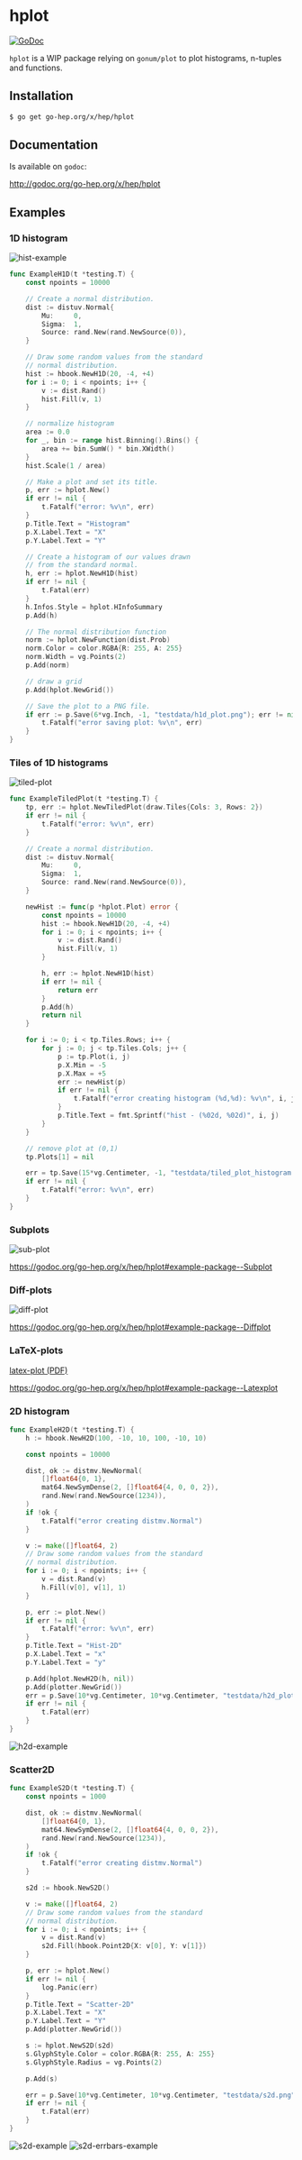 hplot
====

[![GoDoc](https://godoc.org/go-hep.org/x/hep/hplot?status.svg)](https://godoc.org/go-hep.org/x/hep/hplot)

`hplot` is a WIP package relying on `gonum/plot` to plot histograms,
n-tuples and functions.

## Installation

```sh
$ go get go-hep.org/x/hep/hplot
```

## Documentation

Is available on ``godoc``:

http://godoc.org/go-hep.org/x/hep/hplot


## Examples

### 1D histogram

![hist-example](https://github.com/go-hep/hep/raw/master/hplot/testdata/h1d_plot_golden.png)

[embedmd]:# (h1d_test.go go /func ExampleH1D/ /\n}/)
```go
func ExampleH1D(t *testing.T) {
	const npoints = 10000

	// Create a normal distribution.
	dist := distuv.Normal{
		Mu:     0,
		Sigma:  1,
		Source: rand.New(rand.NewSource(0)),
	}

	// Draw some random values from the standard
	// normal distribution.
	hist := hbook.NewH1D(20, -4, +4)
	for i := 0; i < npoints; i++ {
		v := dist.Rand()
		hist.Fill(v, 1)
	}

	// normalize histogram
	area := 0.0
	for _, bin := range hist.Binning().Bins() {
		area += bin.SumW() * bin.XWidth()
	}
	hist.Scale(1 / area)

	// Make a plot and set its title.
	p, err := hplot.New()
	if err != nil {
		t.Fatalf("error: %v\n", err)
	}
	p.Title.Text = "Histogram"
	p.X.Label.Text = "X"
	p.Y.Label.Text = "Y"

	// Create a histogram of our values drawn
	// from the standard normal.
	h, err := hplot.NewH1D(hist)
	if err != nil {
		t.Fatal(err)
	}
	h.Infos.Style = hplot.HInfoSummary
	p.Add(h)

	// The normal distribution function
	norm := hplot.NewFunction(dist.Prob)
	norm.Color = color.RGBA{R: 255, A: 255}
	norm.Width = vg.Points(2)
	p.Add(norm)

	// draw a grid
	p.Add(hplot.NewGrid())

	// Save the plot to a PNG file.
	if err := p.Save(6*vg.Inch, -1, "testdata/h1d_plot.png"); err != nil {
		t.Fatalf("error saving plot: %v\n", err)
	}
}
```

### Tiles of 1D histograms

![tiled-plot](https://github.com/go-hep/hep/raw/master/hplot/testdata/tiled_plot_histogram_golden.png)

[embedmd]:# (tiledplot_test.go go /func ExampleTiledPlot/ /\n}/)
```go
func ExampleTiledPlot(t *testing.T) {
	tp, err := hplot.NewTiledPlot(draw.Tiles{Cols: 3, Rows: 2})
	if err != nil {
		t.Fatalf("error: %v\n", err)
	}

	// Create a normal distribution.
	dist := distuv.Normal{
		Mu:     0,
		Sigma:  1,
		Source: rand.New(rand.NewSource(0)),
	}

	newHist := func(p *hplot.Plot) error {
		const npoints = 10000
		hist := hbook.NewH1D(20, -4, +4)
		for i := 0; i < npoints; i++ {
			v := dist.Rand()
			hist.Fill(v, 1)
		}

		h, err := hplot.NewH1D(hist)
		if err != nil {
			return err
		}
		p.Add(h)
		return nil
	}

	for i := 0; i < tp.Tiles.Rows; i++ {
		for j := 0; j < tp.Tiles.Cols; j++ {
			p := tp.Plot(i, j)
			p.X.Min = -5
			p.X.Max = +5
			err := newHist(p)
			if err != nil {
				t.Fatalf("error creating histogram (%d,%d): %v\n", i, j, err)
			}
			p.Title.Text = fmt.Sprintf("hist - (%02d, %02d)", i, j)
		}
	}

	// remove plot at (0,1)
	tp.Plots[1] = nil

	err = tp.Save(15*vg.Centimeter, -1, "testdata/tiled_plot_histogram.png")
	if err != nil {
		t.Fatalf("error: %v\n", err)
	}
}
```

### Subplots

![sub-plot](https://github.com/go-hep/hep/raw/master/hplot/testdata/sub_plot_golden.png)

https://godoc.org/go-hep.org/x/hep/hplot#example-package--Subplot

### Diff-plots

![diff-plot](https://github.com/go-hep/hep/raw/master/hplot/testdata/diff_plot_golden.png)

https://godoc.org/go-hep.org/x/hep/hplot#example-package--Diffplot

### LaTeX-plots

[latex-plot (PDF)](https://go-hep.org/x/hep/hplot/blob/master/testdata/latex_plot_golden.pdf)

https://godoc.org/go-hep.org/x/hep/hplot#example-package--Latexplot

### 2D histogram

[embedmd]:# (h2d_test.go go /func ExampleH2D/ /\n}/)
```go
func ExampleH2D(t *testing.T) {
	h := hbook.NewH2D(100, -10, 10, 100, -10, 10)

	const npoints = 10000

	dist, ok := distmv.NewNormal(
		[]float64{0, 1},
		mat64.NewSymDense(2, []float64{4, 0, 0, 2}),
		rand.New(rand.NewSource(1234)),
	)
	if !ok {
		t.Fatalf("error creating distmv.Normal")
	}

	v := make([]float64, 2)
	// Draw some random values from the standard
	// normal distribution.
	for i := 0; i < npoints; i++ {
		v = dist.Rand(v)
		h.Fill(v[0], v[1], 1)
	}

	p, err := plot.New()
	if err != nil {
		t.Fatalf("error: %v\n", err)
	}
	p.Title.Text = "Hist-2D"
	p.X.Label.Text = "x"
	p.Y.Label.Text = "y"

	p.Add(hplot.NewH2D(h, nil))
	p.Add(plotter.NewGrid())
	err = p.Save(10*vg.Centimeter, 10*vg.Centimeter, "testdata/h2d_plot.png")
	if err != nil {
		t.Fatal(err)
	}
}
```
![h2d-example](https://github.com/go-hep/hep/raw/master/hplot/testdata/h2d_plot_golden.png)

### Scatter2D

[embedmd]:# (s2d_test.go go /func ExampleS2D/ /\n}/)
```go
func ExampleS2D(t *testing.T) {
	const npoints = 1000

	dist, ok := distmv.NewNormal(
		[]float64{0, 1},
		mat64.NewSymDense(2, []float64{4, 0, 0, 2}),
		rand.New(rand.NewSource(1234)),
	)
	if !ok {
		t.Fatalf("error creating distmv.Normal")
	}

	s2d := hbook.NewS2D()

	v := make([]float64, 2)
	// Draw some random values from the standard
	// normal distribution.
	for i := 0; i < npoints; i++ {
		v = dist.Rand(v)
		s2d.Fill(hbook.Point2D{X: v[0], Y: v[1]})
	}

	p, err := hplot.New()
	if err != nil {
		log.Panic(err)
	}
	p.Title.Text = "Scatter-2D"
	p.X.Label.Text = "X"
	p.Y.Label.Text = "Y"
	p.Add(plotter.NewGrid())

	s := hplot.NewS2D(s2d)
	s.GlyphStyle.Color = color.RGBA{R: 255, A: 255}
	s.GlyphStyle.Radius = vg.Points(2)

	p.Add(s)

	err = p.Save(10*vg.Centimeter, 10*vg.Centimeter, "testdata/s2d.png")
	if err != nil {
		t.Fatal(err)
	}
}
```
![s2d-example](https://github.com/go-hep/hep/raw/master/hplot/testdata/s2d_golden.png)
![s2d-errbars-example](https://github.com/go-hep/hep/raw/master/hplot/testdata/s2d_errbars_golden.png)
